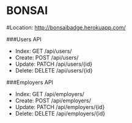 BONSAI
======


#Location: http://bonsaibadge.herokuapp.com/

###Users API
* Index: GET /api/users/
* Create: POST /api/users/
* Update: PATCH /api/users/{id}
* Delete: DELETE /api/users/{id}

###Employers API
* Index: GET /api/employers/
* Create: POST /api/employers/
* Update: PATCH /api/employers/{id}
* Delete: DELETE /api/employers/{id}